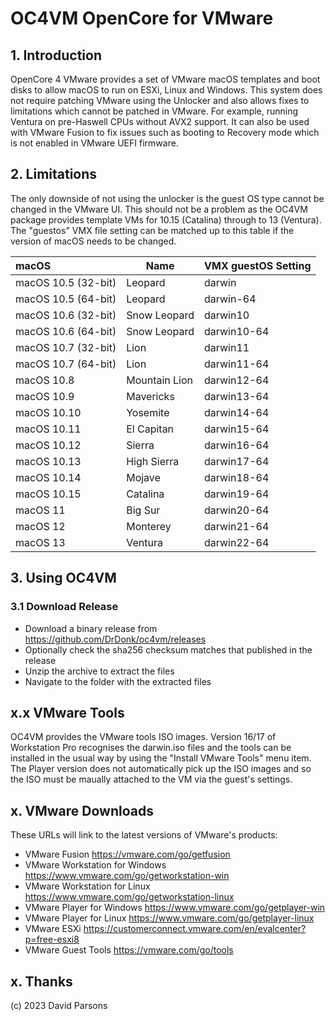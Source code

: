 # OC4VM OpenCore for VMware
## 1. Introduction
OpenCore 4 VMware provides a set of VMware macOS templates and boot disks to allow macOS to run on ESXi, Linux and 
Windows. This system does not require patching VMware using the Unlocker and also allows fixes to limitations which
cannot be patched in VMware. For example, running Ventura on pre-Haswell CPUs without AVX2 support. It can also be used
with VMware Fusion to fix issues such as booting to Recovery mode which is not enabled in VMware UEFI firmware.

## 2. Limitations
The only downside of not using the unlocker is the guest OS type cannot be changed in the VMware UI. This should not 
be a problem as the OC4VM package provides template VMs for 10.15 (Catalina) through to 13 (Ventura). The "guestos"
VMX file setting can be matched up to this table if the version of macOS needs to be changed.

| macOS                 | Name          | VMX guestOS Setting |
|:----------------------|---------------|---------------------|
| macOS 10.5 (32-bit)   | Leopard       | darwin              |
| macOS 10.5 (64-bit)   | Leopard       | darwin-64           |
| macOS 10.6 (32-bit)   | Snow Leopard  | darwin10            |
| macOS 10.6 (64-bit)   | Snow Leopard  | darwin10-64         |
| macOS 10.7 (32-bit)   | Lion          | darwin11            |
| macOS 10.7 (64-bit)   | Lion          | darwin11-64         |
| macOS 10.8            | Mountain Lion | darwin12-64         |
| macOS 10.9            | Mavericks     | darwin13-64         |
| macOS 10.10           | Yosemite      | darwin14-64         |
| macOS 10.11           | El Capitan    | darwin15-64         |
| macOS 10.12           | Sierra        | darwin16-64         |
| macOS 10.13           | High Sierra   | darwin17-64         |
| macOS 10.14           | Mojave        | darwin18-64         |
| macOS 10.15           | Catalina      | darwin19-64         |
| macOS 11              | Big Sur       | darwin20-64         |
| macOS 12              | Monterey      | darwin21-64         |
| macOS 13              | Ventura       | darwin22-64         |


## 3. Using OC4VM
### 3.1 Download Release

* Download a binary release from https://github.com/DrDonk/oc4vm/releases
* Optionally check the sha256 checksum matches that published in the release
* Unzip the archive to extract the files
* Navigate to the folder with the extracted files


## x.x VMware Tools
OC4VM provides the VMware tools ISO images. Version 16/17 of Workstation Pro recognises the darwin.iso files and the
tools can be installed in the usual way by using the "Install VMware Tools" menu item. The Player version does not
automatically pick up the ISO images and so the ISO must be maually attached to the VM via the guest's settings.

## x. VMware Downloads
These URLs will link to the latest versions of VMware's products:

* VMware Fusion https://vmware.com/go/getfusion
* VMware Workstation for Windows https://www.vmware.com/go/getworkstation-win
* VMware Workstation for Linux https://www.vmware.com/go/getworkstation-linux
* VMware Player for Windows https://www.vmware.com/go/getplayer-win
* VMware Player for Linux https://www.vmware.com/go/getplayer-linux
* VMware ESXi https://customerconnect.vmware.com/en/evalcenter?p=free-esxi8
* VMware Guest Tools https://vmware.com/go/tools

## x. Thanks

(c) 2023 David Parsons
